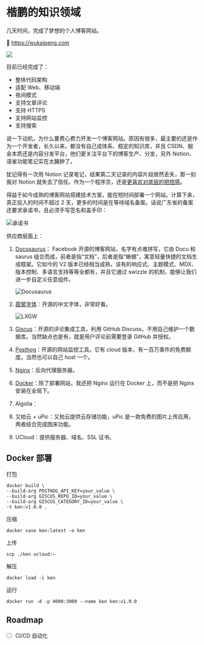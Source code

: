 # 楷鹏的知识领域

几天时间，完成了梦想的个人博客网站。

🎉 https://wukaipeng.com

![](http://img.wukaipeng.com/2023/0805-103820-screenshot-wukaipeng.com-2023.08.05-10_34_31.png)



目前已经完成了：

- 整体代码架构
- 适配 Web、移动端
- 夜间模式
- 支持文章评论
- 支持 HTTPS
- 支持网站监控
- 支持搜索



说一下动机，为什么要费心费力开发一个博客网站。原因有很多，最主要的还是作为一个开发者，长久以来，都没有自己成体系、稳定的知识库，并且 CSDN、掘金本质还是内容分发平台，他们更关注平台下的博客生产、分发，另外 Notion、语雀功能笔记实在太臃肿了。

犹记得有一次用 Notion 记录笔记，结果第二天记录的内容片段居然丢失，那一刻我对 Notion 就失去了信任。作为一个程序员，还是<u>更喜欢对底层的把控感</u>。

得益于如今成熟的博客网站搭建技术方案，能在短时间部署一个网站。计算下来，真正投入的时间不超过 2 天，更多的时间是在等待域名备案。话说广东省的备案还要求承诺书，且必须手写签名和盖手印：

![承诺书](http://img.wukaipeng.com/2023/0805-150957-image-20230805150956943.png)



供应商层面上：

1. [Docusaurus](https://docusaurus.io/)： Facebook 开源的博客网站，名字有点难拼写，它由 Docu 和 saurus 组合而成，前者是指“文档”，后者是指“蜥蜴”，寓意轻量快捷的文档生成框架。它如今的 V2 版本已经相当成熟，该有的响应式、主题模式、MDX、版本控制、多语言支持等等全都有，并且它通过 swizzle 的机制，能够让我们进一步自定义任意组件。

   ![Docusaurus](https://ph-files.imgix.net/7a8c1deb-6539-476c-bd6a-907c830b2394.png?auto=compress&codec=mozjpeg&cs=strip&auto=format&fit=max&dpr=2)

2. [霞鹭字体](https://github.com/lxgw/LxgwWenKai)：开源的中文字体，非常好看。

   ![LXGW](https://lxgw.github.io/images/posts/klee-simpchin/wenkai-overview.png)

3. [Giscus](https://giscus.app/)：开源的评论集成工具，利用 GitHub Discuss，不用自己维护一个数据库。当然缺点也是有，就是用户评论前需要登录 GitHub 并授权。

4. [Posthog](https://posthog.com/)：开源的网站监控工具。它有 cloud 版本，有一百万事件的免费额度。当然也可以自己 host 一个。

5. [Nginx](https://www.nginx.com/)：反向代理服务器。

6. [Docker](https://www.docker.com/)：除了部署网站，我还把 Nginx 运行在 Docker 上，而不是把 Nginx 安装在全局下。

7. Algolia：

8. 又拍云 + uPic：又拍云提供云存储功能，uPic 是一款免费的图片上传应用，两者结合完成图床功能。

9. UCloud：提供服务器、域名、SSL 证书。




## Docker 部署

打包

```shell
docker build \
--build-arg POSTHOG_API_KEY=your_value \
--build-arg GISCUS_REPO_ID=your_value \
--build-arg GISCUS_CATEGORY_ID=your_value \
-t ken:v1.0.0 .
```

压缩

```shell
docker save ken:latest -o ken
```

上传

```shell
scp ./ken ucloud:~
```

解压

```shell
docker load -i ken
```

运行

```shell
docker run -d -p 4000:3000 --name ken ken:v1.0.0
```

## Roadmap

- [ ] CI/CD 自动化